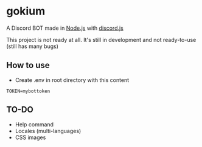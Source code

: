 # gokium
A Discord BOT made in [Node.js](https://nodejs.org/en/) with [discord.js](https://github.com/discordjs/discord.js/)

This project is not ready at all. It's still in development and not ready-to-use (still has many bugs)

## How to use
- Create .env in root directory with this content
```
TOKEN=mybottoken
```

## TO-DO
- Help command
- Locales (multi-languages)
- CSS images